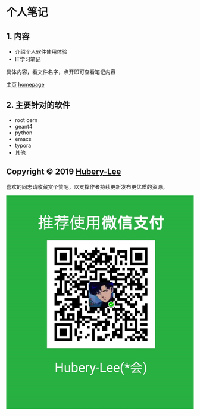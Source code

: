 # 个人笔记

## 1.​ 内容
- 介绍个人软件使用体验
- IT学习笔记

具体内容，看文件名字，点开即可查看笔记内容

[主页](https://github.com/Hubery-Lee/Notes) [homepage](https://github.com/Hubery-Lee/Notes) 

## 2. 主要针对的软件
- root cern
- geant4
- python
- emacs
- typora
- 其他

## Copyright :copyright: 2019 [Hubery-Lee](https://github.com/Hubery-Lee/Notes)



喜欢的同志请收藏赏个赞吧，以支撑作者持续更新发布更优质的资源。

![](./images/wechat_pay.jpg)